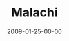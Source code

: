 ---
layout: message
category: message
series: "Lost Books"
title: "Malachi"
date: 2009-01-25-00-00
message_id: 542
---